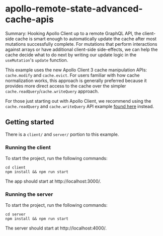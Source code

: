 # apollo-remote-state-advanced-cache-apis

Summary: Hooking Apollo Client up to a remote GraphQL API, the client-side cache is smart enough to automatically update the cache after most mutations successfully complete. For mutations that perform interactions against arrays or have additional client-side side-effects, we can help the cache decide what to do next by writing our update logic in the `useMutation`'s `update` function.

This example uses the new Apollo Client 3 cache manipulation APIs: `cache.modify` and `cache.evict`. For users familiar with how cache normalization works, this approach is generally preferred because it provides more direct access to the cache over the simpler `cache.readQuery`/`cache.writeQuery` approach.

For those just starting out with Apollo Client, we recommend using the `cache.readQuery` and `cache.writeQuery` API example [found here](https://github.com/apollographql/ac3-state-management-examples/tree/master/apollo-remote-state) instead.

## Getting started

There is a `client/` and `server/` portion to this example.

### Running the client

To start the project, run the following commands:

```
cd client
npm install && npm run start
```

The app should start at http://localhost:3000/.

### Running the server

To start the project, run the following commands:

```
cd server
npm install && npm run start
```

The server should start at http://localhost:4000/.
